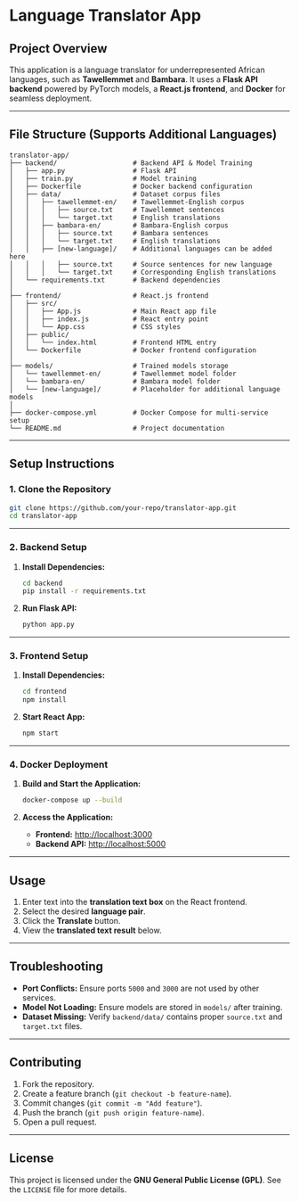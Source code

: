 
# Language Translator App

## Project Overview
This application is a language translator for underrepresented African languages, such as **Tawellemmet** and **Bambara**. It uses a **Flask API backend** powered by PyTorch models, a **React.js frontend**, and **Docker** for seamless deployment.

---

## File Structure (Supports Additional Languages)
```
translator-app/
├── backend/                   # Backend API & Model Training
│   ├── app.py                 # Flask API
│   ├── train.py               # Model training
│   ├── Dockerfile             # Docker backend configuration
│   ├── data/                  # Dataset corpus files
│   │   ├── tawellemmet-en/    # Tawellemmet-English corpus
│   │   │   ├── source.txt     # Tawellemmet sentences
│   │   │   └── target.txt     # English translations
│   │   ├── bambara-en/        # Bambara-English corpus
│   │   │   ├── source.txt     # Bambara sentences
│   │   │   └── target.txt     # English translations
│   │   ├── [new-language]/    # Additional languages can be added here
│   │   │   ├── source.txt     # Source sentences for new language
│   │   │   └── target.txt     # Corresponding English translations
│   └── requirements.txt       # Backend dependencies
│
├── frontend/                  # React.js frontend
│   ├── src/                
│   │   ├── App.js             # Main React app file
│   │   ├── index.js           # React entry point
│   │   └── App.css            # CSS styles
│   ├── public/
│   │   └── index.html         # Frontend HTML entry
│   └── Dockerfile             # Docker frontend configuration
│
├── models/                    # Trained models storage
│   └── tawellemmet-en/        # Tawellemmet model folder
│   └── bambara-en/            # Bambara model folder
│   └── [new-language]/        # Placeholder for additional language models
│
├── docker-compose.yml         # Docker Compose for multi-service setup
└── README.md                  # Project documentation
```

---

## Setup Instructions

### **1. Clone the Repository**
```bash
git clone https://github.com/your-repo/translator-app.git
cd translator-app
```

---

### **2. Backend Setup**
1. **Install Dependencies:**
   ```bash
   cd backend
   pip install -r requirements.txt
   ```

2. **Run Flask API:**
   ```bash
   python app.py
   ```

---

### **3. Frontend Setup**
1. **Install Dependencies:**
   ```bash
   cd frontend
   npm install
   ```

2. **Start React App:**
   ```bash
   npm start
   ```

---

### **4. Docker Deployment**
1. **Build and Start the Application:**
   ```bash
   docker-compose up --build
   ```

2. **Access the Application:**
   - **Frontend:** [http://localhost:3000](http://localhost:3000)
   - **Backend API:** [http://localhost:5000](http://localhost:5000)

---

## Usage
1. Enter text into the **translation text box** on the React frontend.
2. Select the desired **language pair**.
3. Click the **Translate** button.
4. View the **translated text result** below.

---

## Troubleshooting
- **Port Conflicts:** Ensure ports `5000` and `3000` are not used by other services.
- **Model Not Loading:** Ensure models are stored in `models/` after training.
- **Dataset Missing:** Verify `backend/data/` contains proper `source.txt` and `target.txt` files.

---

## Contributing
1. Fork the repository.
2. Create a feature branch (`git checkout -b feature-name`).
3. Commit changes (`git commit -m "Add feature"`).
4. Push the branch (`git push origin feature-name`).
5. Open a pull request.

---

## License
This project is licensed under the **GNU General Public License (GPL)**. See the `LICENSE` file for more details.
